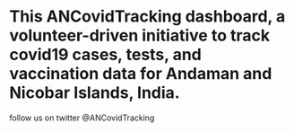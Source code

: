 # This ANCovidTracking dashboard, a volunteer-driven initiative to track covid19 cases, tests, and vaccination data for Andaman and Nicobar Islands, India.
follow us on twitter @ANCovidTracking
